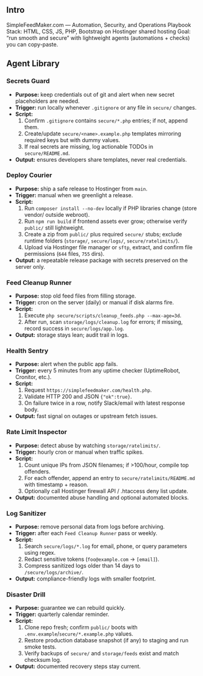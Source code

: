 ## Intro

SimpleFeedMaker.com — Automation, Security, and Operations Playbook
Stack: HTML, CSS, JS, PHP, Bootstrap on Hostinger shared hosting
Goal: “run smooth and secure” with lightweight agents (automations + checks) you can copy-paste.

## Agent Library

### Secrets Guard
- **Purpose:** keep credentials out of git and alert when new secret placeholders are needed.
- **Trigger:** run locally whenever `.gitignore` or any file in `secure/` changes.
- **Script:**
  1. Confirm `.gitignore` contains `secure/*.php` entries; if not, append them.
  2. Create/update `secure/<name>.example.php` templates mirroring required keys but with dummy values.
  3. If real secrets are missing, log actionable TODOs in `secure/README.md`.
- **Output:** ensures developers share templates, never real credentials.

### Deploy Courier
- **Purpose:** ship a safe release to Hostinger from `main`.
- **Trigger:** manual when we greenlight a release.
- **Script:**
  1. Run `composer install --no-dev` locally if PHP libraries change (store vendor/ outside webroot).
  2. Run `npm run build` if frontend assets ever grow; otherwise verify `public/` still lightweight.
  3. Create a zip from `public/` plus required `secure/` stubs; exclude runtime folders (`storage/`, `secure/logs/`, `secure/ratelimits/`).
  4. Upload via Hostinger file manager or `sftp`, extract, and confirm file permissions (`644` files, `755` dirs).
- **Output:** a repeatable release package with secrets preserved on the server only.

### Feed Cleanup Runner
- **Purpose:** stop old feed files from filling storage.
- **Trigger:** cron on the server (daily) or manual if disk alarms fire.
- **Script:**
  1. Execute `php secure/scripts/cleanup_feeds.php --max-age=3d`.
  2. After run, scan `storage/logs/cleanup.log` for errors; if missing, record success in `secure/logs/app.log`.
- **Output:** storage stays lean; audit trail in logs.

### Health Sentry
- **Purpose:** alert when the public app fails.
- **Trigger:** every 5 minutes from any uptime checker (UptimeRobot, Cronitor, etc.).
- **Script:**
  1. Request `https://simplefeedmaker.com/health.php`.
  2. Validate HTTP 200 and JSON `{"ok":true}`.
  3. On failure twice in a row, notify Slack/email with latest response body.
- **Output:** fast signal on outages or upstream fetch issues.

### Rate Limit Inspector
- **Purpose:** detect abuse by watching `storage/ratelimits/`.
- **Trigger:** hourly cron or manual when traffic spikes.
- **Script:**
  1. Count unique IPs from JSON filenames; if >100/hour, compile top offenders.
  2. For each offender, append an entry to `secure/ratelimits/README.md` with timestamp + reason.
  3. Optionally call Hostinger firewall API / .htaccess deny list update.
- **Output:** documented abuse handling and optional automated blocks.

### Log Sanitizer
- **Purpose:** remove personal data from logs before archiving.
- **Trigger:** after each `Feed Cleanup Runner` pass or weekly.
- **Script:**
  1. Search `secure/logs/*.log` for email, phone, or query parameters using regex.
  2. Redact sensitive tokens (`foo@example.com` → `[email]`).
  3. Compress sanitized logs older than 14 days to `/secure/logs/archive/`.
- **Output:** compliance-friendly logs with smaller footprint.

### Disaster Drill
- **Purpose:** guarantee we can rebuild quickly.
- **Trigger:** quarterly calendar reminder.
- **Script:**
  1. Clone repo fresh; confirm `public/` boots with `.env.example`/`secure/*.example.php` values.
  2. Restore production database snapshot (if any) to staging and run smoke tests.
  3. Verify backups of `secure/` and `storage/feeds` exist and match checksum log.
- **Output:** documented recovery steps stay current.
